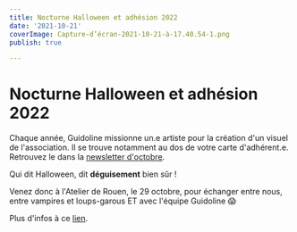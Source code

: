 ```yaml
---
title: Nocturne Halloween et adhésion 2022
date: '2021-10-21'
coverImage: Capture-d’écran-2021-10-21-à-17.40.54-1.png
publish: true

---
```

# Nocturne Halloween et adhésion 2022

Chaque année, Guidoline missionne un.e artiste pour la création d'un visuel de l'association. Il se trouve notamment au dos de votre carte d'adhérent.e. Retrouvez le dans la [newsletter d'octobre](http://kork.mjt.lu/nl2/kork/mq74k.html?hl=fr).

Qui dit Halloween, dit **déguisement** bien sûr ! 

Venez donc à l'Atelier de Rouen, le 29 octobre, pour échanger entre nous, entre vampires et loups-garous ET avec l'équipe Guidoline 😱

Plus d'infos à ce [lien](https://www.facebook.com/events/3137203066568618).